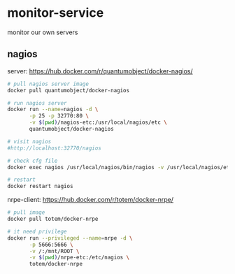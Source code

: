 # monitor-service

monitor our own servers

## nagios

server: https://hub.docker.com/r/quantumobject/docker-nagios/


```bash
# pull nagios server image
docker pull quantumobject/docker-nagios

# run nagios server
docker run --name=nagios -d \
       -p 25 -p 32770:80 \
       -v $(pwd)/nagios-etc:/usr/local/nagios/etc \
       quantumobject/docker-nagios

# visit nagios
#http://localhost:32770/nagios

# check cfg file
docker exec nagios /usr/local/nagios/bin/nagios -v /usr/local/nagios/etc/nagios.cfg

# restart
docker restart nagios
```


nrpe-client: https://hub.docker.com/r/totem/docker-nrpe/


```bash
# pull image
docker pull totem/docker-nrpe

# it need privilege
docker run --privileged --name=nrpe -d \
       -p 5666:5666 \
       -v /:/mnt/ROOT \
       -v $(pwd)/nrpe-etc:/etc/nagios \
       totem/docker-nrpe
```
